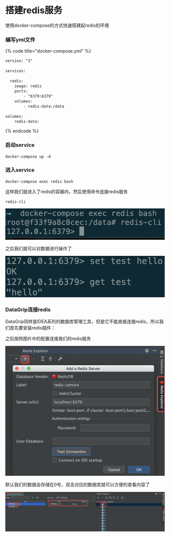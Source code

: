 # 搭建redis服务

使用docker-compose的方式快速搭建起redis的环境

### 编写yml文件

{% code title="docker-compose.yml" %}
```text
version: "3"

services:

  redis:
    image: redis
    ports: 
        - "6379:6379"
    volumes: 
        - redis-data:/data
        
volumes:
    redis-data: 
```
{% endcode %}

### 启动service

```text
docker-compose up -d
```

### 进入service

```text
docker-compose exec redis bash
```

这样我们就进入了redis的容器内，然后使用命令连接redis服务

```text
redis-cli
```

![](../.gitbook/assets/redis-cli.png)

之后我们就可以对数据进行操作了

![](../.gitbook/assets/redisop.png)

### DataGrip连接redis

DataGrip同样是IDEA系列的数据库管理工具，但是它不能直接连接redis，所以我们首先要安装redis插件：

之后按照图片中的配置连接我们的redis服务

![](../.gitbook/assets/datagrip.png)

默认我们的数据会存储在0号，双击对应的数据库就可以方便的查看内容了

![](../.gitbook/assets/redis-0.png)


